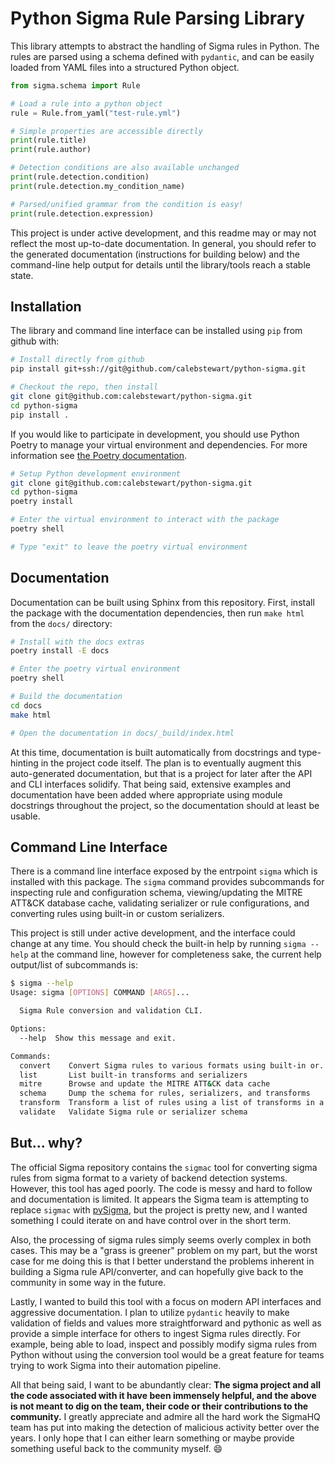 # Python Sigma Rule Parsing Library

This library attempts to abstract the handling of Sigma rules in Python.
The rules are parsed using a schema defined with `pydantic`, and can be
easily loaded from YAML files into a structured Python object.

```py
from sigma.schema import Rule

# Load a rule into a python object
rule = Rule.from_yaml("test-rule.yml")

# Simple properties are accessible directly
print(rule.title)
print(rule.author)

# Detection conditions are also available unchanged
print(rule.detection.condition)
print(rule.detection.my_condition_name)

# Parsed/unified grammar from the condition is easy!
print(rule.detection.expression)
```

This project is under active development, and this readme may or may not
reflect the most up-to-date documentation. In general, you should refer
to the generated documentation (instructions for building below) and the
command-line help output for details until the library/tools reach a
stable state.

## Installation

The library and command line interface can be installed using `pip` from
github with:

``` sh
# Install directly from github
pip install git+ssh://git@github.com/calebstewart/python-sigma.git

# Checkout the repo, then install
git clone git@github.com:calebstewart/python-sigma.git
cd python-sigma
pip install .
```

If you would like to participate in development, you should use Python
Poetry to manage your virtual environment and dependencies. For more
information see [the Poetry documentation](https://python-poetry.org/docs/).

``` sh
# Setup Python development environment
git clone git@github.com:calebstewart/python-sigma.git
cd python-sigma
poetry install

# Enter the virtual environment to interact with the package
poetry shell

# Type "exit" to leave the poetry virtual environment
```

## Documentation

Documentation can be built using Sphinx from this repository. First,
install the package with the documentation dependencies, then run
`make html` from the `docs/` directory:

``` sh
# Install with the docs extras
poetry install -E docs

# Enter the poetry virtual environment
poetry shell

# Build the documentation
cd docs
make html

# Open the documentation in docs/_build/index.html
```

At this time, documentation is built automatically from docstrings and
type-hinting in the project code itself. The plan is to eventually augment
this auto-generated documentation, but that is a project for later after
the API and CLI interfaces solidify. That being said, extensive examples
and documentation have been added where appropriate using module docstrings
throughout the project, so the documentation should at least be usable.

## Command Line Interface

There is a command line interface exposed by the entrpoint `sigma` which
is installed with this package. The `sigma` command provides subcommands
for inspecting rule and configuration schema, viewing/updating the MITRE
ATT&CK database cache, validating serializer or rule configurations, and
converting rules using built-in or custom serializers.

This project is still under active development, and the interface could
change at any time. You should check the built-in help by running
`sigma --help` at the command line, however for completeness sake, the
current help output/list of subcommands is:

``` sh
$ sigma --help
Usage: sigma [OPTIONS] COMMAND [ARGS]...

  Sigma Rule conversion and validation CLI.

Options:
  --help  Show this message and exit.

Commands:
  convert    Convert Sigma rules to various formats using built-in or...
  list       List built-in transforms and serializers
  mitre      Browse and update the MITRE ATT&CK data cache
  schema     Dump the schema for rules, serializers, and transforms
  transform  Transform a list of rules using a list of transforms in a...
  validate   Validate Sigma rule or serializer schema
```

## But... why?

The official Sigma repository contains the `sigmac` tool for converting
sigma rules from sigma format to a variety of backend detection systems.
However, this tool has aged poorly. The code is messy and hard to follow
and documentation is limited. It appears the Sigma team is attempting to
replace `sigmac` with [pySigma](https://github.com/SigmaHQ/pySigma), but
the project is pretty new, and I wanted something I could iterate on and
have control over in the short term.

Also, the processing of sigma rules simply seems overly complex in both
cases. This may be a "grass is greener" problem on my part, but the worst
case for me doing this is that I better understand the problems inherent
in building a Sigma rule API/converter, and can hopefully give back to the
community in some way in the future.

Lastly, I wanted to build this tool with a focus on modern API interfaces
and aggressive documentation. I plan to utilize `pydantic` heavily to make
validation of fields and values more straightforward and pythonic as well
as provide a simple interface for others to ingest Sigma rules directly.
For example, being able to load, inspect and possibly modify sigma rules
from Python without using the conversion tool would be a great feature for
teams trying to work Sigma into their automation pipeline.

All that being said, I want to be abundantly clear: **The sigma project
and all the code associated with it have been immensely helpful, and the
above is not meant to dig on the team, their code or their contributions
to the community.** I greatly appreciate and admire all the hard work
the SigmaHQ team has put into making the detection of malicious activity
better over the years. I only hope that I can either learn something or
maybe provide something useful back to the community myself. :smile:
